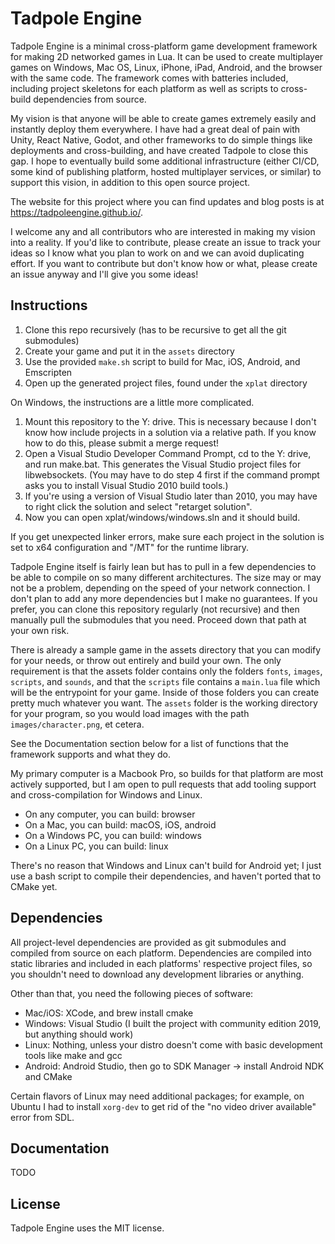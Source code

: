 # Tadpole Engine

Tadpole Engine is a minimal cross-platform game development framework for making 2D networked games in Lua. It can be used to create multiplayer games on Windows, Mac OS, Linux, iPhone, iPad, Android, and the browser with the same code. The framework comes with batteries included, including project skeletons for each platform as well as scripts to cross-build dependencies from source.

My vision is that anyone will be able to create games extremely easily and instantly deploy them everywhere. I have had a great deal of pain with Unity, React Native, Godot, and other frameworks to do simple things like deployments and cross-building, and have created Tadpole to close this gap. I hope to eventually build some additional infrastructure (either CI/CD, some kind of publishing platform, hosted multiplayer services, or similar) to support this vision, in addition to this open source project.

The website for this project where you can find updates and blog posts is at https://tadpoleengine.github.io/.

I welcome any and all contributors who are interested in making my vision into a reality. If you'd like to contribute, please create an issue to track your ideas so I know what you plan to work on and we can avoid duplicating effort. If you want to contribute but don't know how or what, please create an issue anyway and I'll give you some ideas!

## Instructions

1. Clone this repo recursively (has to be recursive to get all the git submodules)
2. Create your game and put it in the `assets` directory
3. Use the provided `make.sh` script to build for Mac, iOS, Android, and Emscripten
4. Open up the generated project files, found under the `xplat` directory

On Windows, the instructions are a little more complicated.

1. Mount this repository to the Y: drive. This is necessary because I don't know how include projects in a solution via a relative path. If you know how to do this, please submit a merge request!
2. Open a Visual Studio Developer Command Prompt, cd to the Y: drive, and run make.bat. This generates the Visual Studio project files for libwebsockets. (You may have to do step 4 first if the command prompt asks you to install Visual Studio 2010 build tools.)
3. If you're using a version of Visual Studio later than 2010, you may have to right click the solution and select "retarget solution".
4. Now you can open xplat/windows/windows.sln and it should build.

If you get unexpected linker errors, make sure each project in the solution is set to x64 configuration and "/MT" for the runtime library.

Tadpole Engine itself is fairly lean but has to pull in a few dependencies to be able to compile on so many different architectures. The size may or may not be a problem, depending on the speed of your network connection. I don't plan to add any more dependencies but I make no guarantees. If you prefer, you can clone this repository regularly (not recursive) and then manually pull the submodules that you need. Proceed down that path at your own risk.

There is already a sample game in the assets directory that you can modify for your needs, or throw out entirely and build your own. The only requirement is that the assets folder contains only the folders `fonts`, `images`, `scripts`, and `sounds`, and that the `scripts` file contains a `main.lua` file which will be the entrypoint for your game. Inside of those folders you can create pretty much whatever you want. The `assets` folder is the working directory for your program, so you would load images with the path `images/character.png`, et cetera.

See the Documentation section below for a list of functions that the framework supports and what they do.

My primary computer is a Macbook Pro, so builds for that platform are most actively supported, but I am open to pull requests that add tooling support and cross-compilation for Windows and Linux.

* On any computer, you can build: browser
* On a Mac, you can build: macOS, iOS, android
* On a Windows PC, you can build: windows
* On a Linux PC, you can build: linux

There's no reason that Windows and Linux can't build for Android yet; I just use a bash script to compile their dependencies, and haven't ported that to CMake yet.

## Dependencies

All project-level dependencies are provided as git submodules and compiled from source on each platform. Dependencies are compiled into static libraries and included in each platforms' respective project files, so you shouldn't need to download any development libraries or anything.

Other than that, you need the following pieces of software:

* Mac/iOS: XCode, and brew install cmake
* Windows: Visual Studio (I built the project with community edition 2019, but anything should work)
* Linux: Nothing, unless your distro doesn't come with basic development tools like make and gcc
* Android: Android Studio, then go to SDK Manager -> install Android NDK and CMake

Certain flavors of Linux may need additional packages; for example, on Ubuntu I had to install `xorg-dev` to get rid of the "no video driver available" error from SDL.

## Documentation

TODO

## License

Tadpole Engine uses the MIT license.
